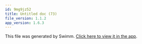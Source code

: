 ```yaml
---
id: 9mg9jz52
title: Untitled doc (73)
file_version: 1.1.2
app_version: 1.6.3
---
```


This file was generated by Swimm. [Click here to view it in the app](/repos/Z2l0aHViJTNBJTNBcmVhY3QlM0ElM0FJZGl0WWVnZXJTd2ltbQ==/docs/9mg9jz52).
